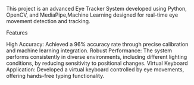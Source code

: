 This project is an advanced Eye Tracker System developed using Python, OpenCV, and MediaPipe,Machine Learning designed for real-time eye movement detection and tracking.

Features

High Accuracy: Achieved a 96% accuracy rate through precise calibration and machine learning integration.
Robust Performance: The system performs consistently in diverse environments, including different lighting conditions, by reducing sensitivity to positional changes.
Virtual Keyboard Application: Developed a virtual keyboard controlled by eye movements, offering hands-free typing functionality.
